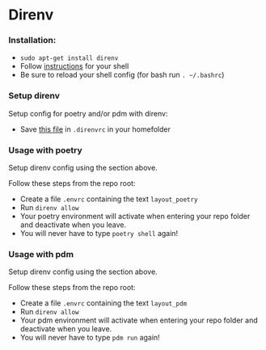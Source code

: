
# Direnv

### Installation:

* `sudo apt-get install direnv`
* Follow [instructions](https://direnv.net/docs/hook.html) for your shell
* Be sure to reload your shell config (for bash run `. ~/.bashrc`)

### Setup direnv
Setup config for poetry and/or pdm with direnv:
* Save [this file](../dotfiles/direnv/rc.sh) in `.direnvrc` in your homefolder

### Usage with poetry
Setup direnv config using the section above.

Follow these steps from the repo root:
* Create a file `.envrc` containing the text `layout_poetry`
* Run `direnv allow`
* Your poetry environment will activate when entering your repo folder and deactivate when you leave.
* You will never have to type `poetry shell` again!

### Usage with pdm
Setup direnv config using the section above.

Follow these steps from the repo root:
* Create a file `.envrc` containing the text `layout_pdm`
* Run `direnv allow`
* Your pdm environment will activate when entering your repo folder and deactivate when you leave.
* You will never have to type `pdm run` again!
